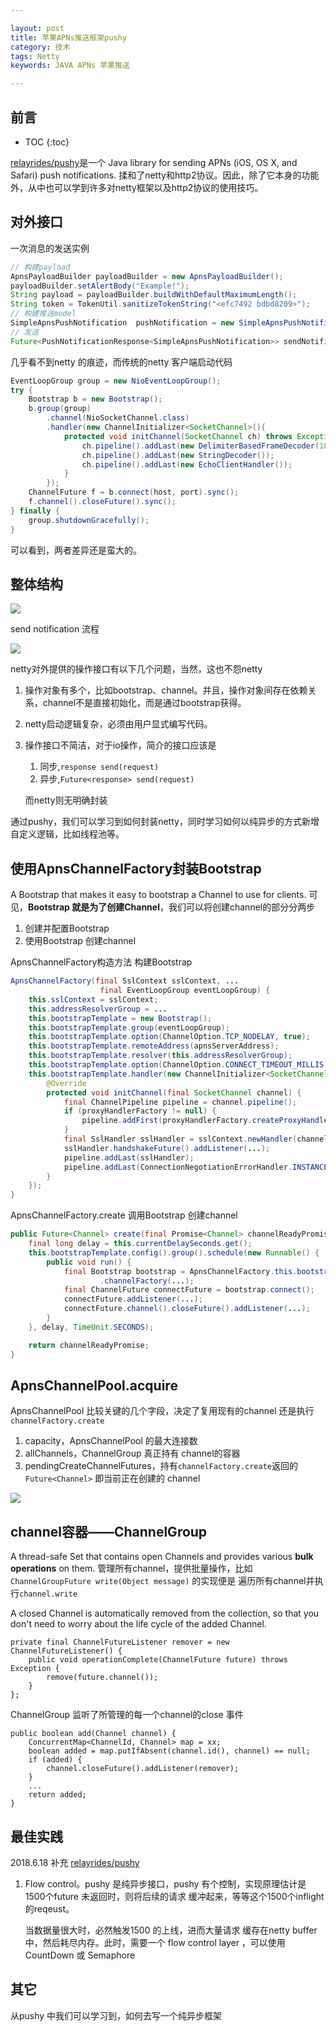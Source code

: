 ```yaml
---

layout: post
title: 苹果APNs推送框架pushy
category: 技术
tags: Netty
keywords: JAVA APNs 苹果推送

---
```


## 前言

* TOC
{:toc}

[relayrides/pushy](https://github.com/relayrides/pushy)是一个 Java library for sending APNs (iOS, OS X, and Safari) push notifications. 揉和了netty和http2协议。因此，除了它本身的功能外，从中也可以学到许多对netty框架以及http2协议的使用技巧。

## 对外接口

一次消息的发送实例

```java
// 构建payload
ApnsPayloadBuilder payloadBuilder = new ApnsPayloadBuilder();
payloadBuilder.setAlertBody("Example!");
String payload = payloadBuilder.buildWithDefaultMaximumLength();
String token = TokenUtil.sanitizeTokenString("<efc7492 bdbd8209>");
// 构建推送model
SimpleApnsPushNotification  pushNotification = new SimpleApnsPushNotification(token, "com.example.myApp", payload);
// 发送
Future<PushNotificationResponse<SimpleApnsPushNotification>> sendNotificationFuture = apnsClient.sendNotification(pushNotification);
```

几乎看不到netty 的痕迹，而传统的netty 客户端启动代码

```java
EventLoopGroup group = new NioEventLoopGroup();
try {
    Bootstrap b = new Bootstrap();
    b.group(group)
        .channel(NioSocketChannel.class)
        .handler(new ChannelInitializer<SocketChannel>(){
            protected void initChannel(SocketChannel ch) throws Exception {
                ch.pipeline().addLast(new DelimiterBasedFrameDecoder(1024, delimiter));
                ch.pipeline().addLast(new StringDecoder());
                ch.pipeline().addLast(new EchoClientHandler());
            }
        });
    ChannelFuture f = b.connect(host, port).sync();
    f.channel().closeFuture().sync();
} finally {
    group.shutdownGracefully();
}
```

可以看到，两者差异还是蛮大的。

## 整体结构

![](/public/upload/netty/pushy_object.png)

send notification 流程

![](/public/upload/netty/pushy_send_notification.png)

netty对外提供的操作接口有以下几个问题，当然，这也不怨netty

1. 操作对象有多个，比如bootstrap、channel。并且，操作对象间存在依赖关系，channel不是直接初始化，而是通过bootstrap获得。
2. netty启动逻辑复杂，必须由用户显式编写代码。
3. 操作接口不简洁，对于io操作，简介的接口应该是

	1. 同步,`response send(request)`
	2. 异步,`Future<response> send(request)`

	而netty则无明确封装
	
通过pushy，我们可以学习到如何封装netty，同时学习如何以纯异步的方式新增自定义逻辑，比如线程池等。

## 使用ApnsChannelFactory封装Bootstrap

A  Bootstrap that makes it easy to bootstrap a Channel to use for clients. 可见，**Bootstrap 就是为了创建Channel**，我们可以将创建channel的部分分两步

1. 创建并配置Bootstrap
2. 使用Bootstrap 创建channel

ApnsChannelFactory构造方法 构建Bootstrap

```java
ApnsChannelFactory(final SslContext sslContext, ...
                    final EventLoopGroup eventLoopGroup) {
    this.sslContext = sslContext;
    this.addressResolverGroup = ...
    this.bootstrapTemplate = new Bootstrap();
    this.bootstrapTemplate.group(eventLoopGroup);
    this.bootstrapTemplate.option(ChannelOption.TCP_NODELAY, true);
    this.bootstrapTemplate.remoteAddress(apnsServerAddress);
    this.bootstrapTemplate.resolver(this.addressResolverGroup);
    this.bootstrapTemplate.option(ChannelOption.CONNECT_TIMEOUT_MILLIS, connectTimeoutMillis);
    this.bootstrapTemplate.handler(new ChannelInitializer<SocketChannel>() {
        @Override
        protected void initChannel(final SocketChannel channel) {
            final ChannelPipeline pipeline = channel.pipeline();
            if (proxyHandlerFactory != null) {
                pipeline.addFirst(proxyHandlerFactory.createProxyHandler());
            }
            final SslHandler sslHandler = sslContext.newHandler(channel.alloc());
            sslHandler.handshakeFuture().addListener(...);
            pipeline.addLast(sslHandler);
            pipeline.addLast(ConnectionNegotiationErrorHandler.INSTANCE);
        }
    });
}
```

ApnsChannelFactory.create 调用Bootstrap 创建channel

```java
public Future<Channel> create(final Promise<Channel> channelReadyPromise) {
    final long delay = this.currentDelaySeconds.get();
    this.bootstrapTemplate.config().group().schedule(new Runnable() {
        public void run() {
            final Bootstrap bootstrap = ApnsChannelFactory.this.bootstrapTemplate.clone()
                    .channelFactory(...);
            final ChannelFuture connectFuture = bootstrap.connect();
            connectFuture.addListener(...);
            connectFuture.channel().closeFuture().addListener(...);
        }
    }, delay, TimeUnit.SECONDS);

    return channelReadyPromise;
}
```

## ApnsChannelPool.acquire

ApnsChannelPool 比较关键的几个字段，决定了复用现有的channel 还是执行`channelFactory.create`

1. capacity，ApnsChannelPool 的最大连接数
2. allChannels，ChannelGroup 真正持有 channel的容器
3. pendingCreateChannelFutures，持有`channelFactory.create`返回的`Future<Channel>` 即当前正在创建的 channel

![](/public/upload/netty/pushy_acquire_channel.png)

## channel容器——ChannelGroup

A thread-safe  Set that contains open Channels and provides various **bulk operations** on them. 管理所有channel，提供批量操作，比如`ChannelGroupFuture write(Object message)` 的实现便是 遍历所有channel并执行`channel.write`

A closed Channel is automatically removed from the collection, so that you don't need to worry about the life cycle of the added Channel. 

    private final ChannelFutureListener remover = new ChannelFutureListener() {
        public void operationComplete(ChannelFuture future) throws Exception {
            remove(future.channel());
        }
    };

ChannelGroup 监听了所管理的每一个channel的close 事件

    public boolean add(Channel channel) {
        ConcurrentMap<ChannelId, Channel> map = xx;
        boolean added = map.putIfAbsent(channel.id(), channel) == null;
        if (added) {
            channel.closeFuture().addListener(remover);
        }
        ...
        return added;
    }

## 最佳实践

2018.6.18 补充 [relayrides/pushy](https://github.com/relayrides/pushy/wiki/Best-practices)

1. Flow control。pushy 是纯异步接口，pushy 有个控制，实现原理估计是1500个future 未返回时，则将后续的请求 缓冲起来，等等这个1500个inflight 的reqeust。

	当数据量很大时，必然触发1500 的上线，进而大量请求 缓存在netty buffer 中，然后耗尽内存。此时，需要一个 flow control layer ，可以使用CountDown 或 Semaphore
	

## 其它

从pushy 中我们可以学习到，如何去写一个纯异步框架